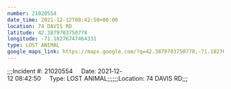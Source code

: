 ```yaml
---
number: 21020554
date_time: 2021-12-12T08:42:50+00:00
location: 74 DAVIS RD
latitude: 42.3879703750778
longitude: -71.18276747464331
type: LOST ANIMAL
google_maps_link: https://maps.google.com/?q=42.3879703750778,-71.18276747464331
---
```


;;;Incident #: 21020554     Date: 2021‐12‐12 08:42:50     Type: LOST ANIMAL;;;;;;Location: 74 DAVIS RD;;;
